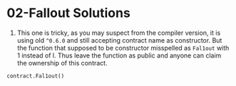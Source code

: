 # 02-Fallout Solutions

1. This one is tricky, as you may suspect from the compiler version, it is using old `^0.6.0` and still accepting contract name as constructor. But the function that supposed to be constructor misspelled as `Fal1out` with 1 instead of l. Thus leave the function as public and anyone can claim the ownership of this contract.

```shell
contract.Fal1out()
```
